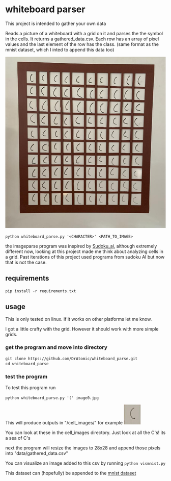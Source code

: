 # whiteboard parser
This project is intended to gather your own data

Reads a picture of a whiteboard with a grid on it and parses the the symbol in the cells. It returns a gathered_data.csv. Each row has an array of pixel values and the last element of the row has the class. (same format as the mnist dataset, which I inted to append this data too)

![grid example](image0.jpg)

`python whiteboard_parse.py '<CHARACTER>' <PATH_TO_IMAGE>`

the imageparse program was inspired by [Sudoku_ai](https://github.com/Joy2469/Sudoku_AI.git), although extremely different now, looking at this project made me think about analyzing cells in a grid. Past iterations of this project used programs from sudoku AI but now that is not the case. 


## requirements
`pip install -r requirements.txt`

## usage
This is only tested on linux. if it works on other platforms let me know.

I got a little crafty with the grid. However it should work with more simple grids.

### get the program and move into directory

```
git clone https://github.com/DrAtomic/whiteboard_parse.git
cd whiteboard_parse
```
### test the program

To test this program run

`python whiteboard_parse.py '(' image0.jpg`

This will produce outputs in "/cell_images/"
for example 
![cell](cell_images/cell3.jpg)

You can look at these in the cell_images directory. Just look at all the C's! its a sea of C's

next the program will resize the images to  28x28 and append those pixels into "data/gathered_data.csv"

You can visualize an image added to this csv by running `python vismnist.py`

This dataset can (hopefully) be appended to the [mnist dataset](http://yann.lecun.com/exdb/mnist/) 

